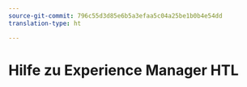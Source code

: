 ```yaml
---
source-git-commit: 796c55d3d85e6b5a3efaa5c04a25be1b0b4e54dd
translation-type: ht

---
```


# Hilfe zu Experience Manager HTL
